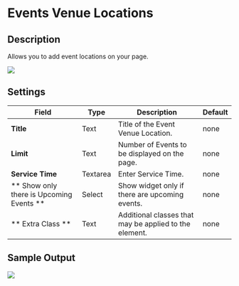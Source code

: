 # Events Venue Locations

## Description

Allows you to add event locations on your page.

![](http://transvelo.github.io/bethlehem/docs/images/vc-event-venue-location-settings.png)

## Settings

| Field | Type | Description | Default
| -- | -- | -- | -- |
| **Title** | Text | Title of the Event Venue Location. | none
| **Limit** | Text | Number of Events to be displayed on the page. | none
| **Service Time** | Textarea| Enter Service Time. | none
| ** Show only there is Upcoming Events ** | Select | Show widget only if there are upcoming events. |  none |
| ** Extra Class ** | Text | Additional classes that may be applied to the element. | none

## Sample Output

![](http://transvelo.github.io/bethlehem/docs/images/vc-event-venue-location-output.png)
